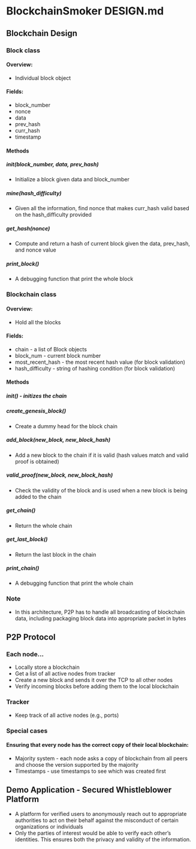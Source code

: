 # BlockchainSmoker DESIGN.md

## Blockchain Design
### Block class
#### Overview:
* Individual block object
#### Fields:
* block_number
* nonce
* data
* prev_hash
* curr_hash
* timestamp
#### Methods
##### init(block_number, data, prev_hash)
* Initialize a block given data and block_number
##### mine(hash_difficulty)
* Given all the information, find nonce that makes curr_hash valid based on the hash_difficulty provided
##### get_hash(nonce)
* Compute and return a hash of current block given the data, prev_hash, and nonce value
##### print_block()
* A debugging function that print the whole block


### Blockchain class
#### Overview:
* Hold all the blocks
#### Fields:
* chain - a list of Block objects
* block_num - current block number
* most_recent_hash - the most recent hash value (for block validation)
* hash_difficulty - string of hashing condition (for block validation)
#### Methods
##### init() - initizes the chain
##### create_genesis_block()
* Create a dummy head for the block chain
##### add_block(new_block, new_block_hash)
* Add a new block to the chain if it is valid (hash values match and valid proof is obtained)
##### valid_proof(new_block, new_block_hash)
* Check the validity of the block and is used when a new block is being added to the chain
##### get_chain()
* Return the whole chain
##### get_last_block()
* Return the last block in the chain
##### print_chain()
* A debugging function that print the whole chain


### Note
* In this architecture, P2P has to handle all broadcasting of blockchain data, including packaging block data into appropriate packet in bytes

## P2P Protocol
### Each node…
* Locally store a blockchain
* Get a list of all active nodes from tracker
* Create a new block and sends it over the TCP to all other nodes
* Verify incoming blocks before adding them to the local blockchain 
### Tracker
* Keep track of all active nodes (e.g., ports)
### Special cases
#### Ensuring that every node has the correct copy of their local blockchain:
* Majority system - each node asks a copy of blockchain from all peers and choose the version supported by the majority 
* Timestamps - use timestamps to see which was created first

## Demo Application - Secured Whistleblower Platform
* A platform for verified users to anonymously reach out to appropriate authorities to act on their behalf against the misconduct of certain organizations or individuals
* Only the parties of interest would be able to verify each other’s identities. This ensures both the privacy and validity of the information.


